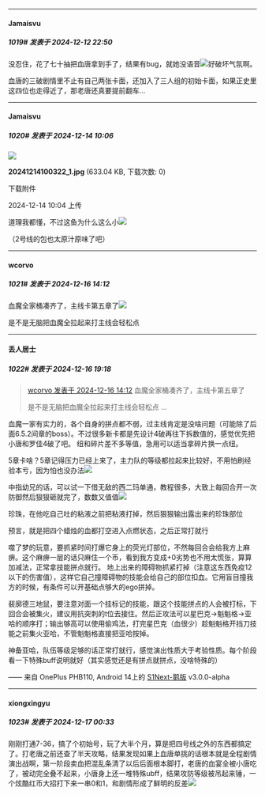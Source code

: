 ﻿
*****

####  Jamaisvu  
##### 1019#       发表于 2024-12-12 22:50

没忍住，花了七十抽把血唐拿到手了，结果有bug，就她没语音<img src="https://static.saraba1st.com/image/smiley/face2017/004.gif" referrerpolicy="no-referrer">好破坏气氛啊。

血唐的三破剧情里不止有自己两张卡面，还加入了三人组的初始卡面，如果正史里这四位也走得近了，那老唐还真要提前翻车...


*****

####  Jamaisvu  
##### 1020#       发表于 2024-12-14 10:06

<img src="https://img.saraba1st.com/forum/202412/14/100428qxxl5w05a0bqpyt0.jpg" referrerpolicy="no-referrer">

<strong>20241214100322_1.jpg</strong> (633.04 KB, 下载次数: 0)

下载附件

2024-12-14 10:04 上传

道理我都懂，不过这鱼为什么这么小<img src="https://static.saraba1st.com/image/smiley/face2017/078.png" referrerpolicy="no-referrer">

（2号线的包也太原汁原味了吧）


*****

####  wcorvo  
##### 1021#       发表于 2024-12-16 14:12

血魔全家桶凑齐了，主线卡第五章了<img src="https://static.saraba1st.com/image/smiley/face2017/018.png" referrerpolicy="no-referrer">

是不是无脑把血魔全拉起来打主线会轻松点


*****

####  丢人居士  
##### 1022#       发表于 2024-12-16 19:18

<blockquote><a href="httphttps://bbs.saraba1st.com/2b/forum.php?mod=redirect&amp;goto=findpost&amp;pid=66938069&amp;ptid=2120922" target="_blank">wcorvo 发表于 2024-12-16 14:12</a>
血魔全家桶凑齐了，主线卡第五章了

是不是无脑把血魔全拉起来打主线会轻松点 ...</blockquote>
血魔一家有实力的，各个自身的拼点都不弱，过主线肯定是没啥问题（可能除了后面6.5.2间章的boss）。不过很多新卡都是先设计4破再往下拆数值的，感觉优先把小唐和罗佳4破了吧。
纽和碎片差不多等值，急用可以适当拿碎片换一点纽。

5章卡啥？5章记得压力已经上来了，主力队的等级都拉起来比较好，不用怕刷经验本亏，因为怕也没办法<img src="https://static.saraba1st.com/image/smiley/face2017/002.png" referrerpolicy="no-referrer">

中指幼兄的话，可以试一下借无敌的西二玛单通，教程很多，大致上每回合开一次防御然后狠狠砸就完了，数数又值值<img src="https://static.saraba1st.com/image/smiley/face2017/067.png" referrerpolicy="no-referrer">

珍珠，在他吃自己吐的粘液之前把粘液打掉，然后狠狠输出露出来的珍珠部位

预言，就是把四个蜡烛的血都打空进入点燃状态，之后正常打就行

噬了梦的玩意，要抓紧时间打爆它身上的荧光灯部位，不然每回合会给我方上麻痹。这个麻痹一层的话只麻住一个币，看到我方变成+0劣势也不用太慌张，算算加减法，正常拿技能拼点就行。
地上出来的障碍物抓紧打掉（注意这东西免疫12以下的伤害值），这样它自己撞障碍物的技能会给自己的部位扣血。它用盲目撞我方的时候，有条件可以开基础点够大的ego拼掉。

裴廓德三地鼠，要注意对面一个挂标记的技能，跟这个技能拼点的人会被打标，下回合会被集火，建议用抗突刺的t位去接住。然后正攻法可以星巴克→魁魁格→亚哈的顺序打；输出够高可以使用偷鸡法，打完星巴克（血很少）趁魁魁格开挡刀技能之前集火亚哈，不管魁魁格直接把亚哈按掉。

神备亚哈，队伍等级足够的话正常打就行，感觉演出性质大于考验性质。每个阶段看一下特殊buff说明就好（其实感觉还是有拼点就拼点，没啥特殊的）

—— 来自 OnePlus PHB110, Android 14上的 [S1Next-鹅版](https://github.com/ykrank/S1-Next/releases) v3.0.0-alpha


*****

####  xiongxingyu  
##### 1023#       发表于 2024-12-17 00:33

刚刚打通7-36，搞了个初始号，玩了大半个月，算是把四号线之外的东西都搞定了。打老唐之前还查了半天攻略，结果发现如果上血唐单挑的话根本就是全程剧情演出战啊，第一阶段卖血把混乱条清了以后后面根本脚打，老唐的血宴全被小唐吃了，被动完全叠不起来，小唐身上还一堆特殊ubff，结果攻防等级被吊起来锤，一个炫酷红币大招打下来一串0和1，和剧情形成了鲜明的反差<img src="https://static.saraba1st.com/image/smiley/face2017/067.png" referrerpolicy="no-referrer">

